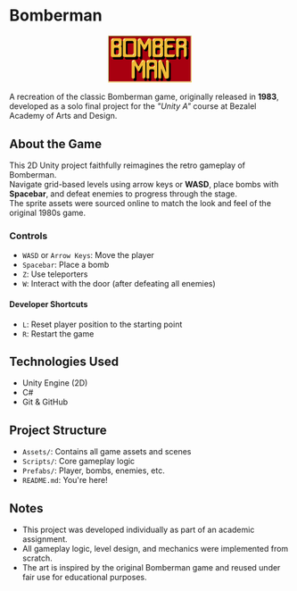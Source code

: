 
# Bomberman

<p align="center">
  <img src="logo.png" alt="Game Logo" width="150"/>
</p>

A recreation of the classic Bomberman game, originally released in **1983**, developed as a solo final project for the *"Unity A"* course at Bezalel Academy of Arts and Design.

## About the Game

This 2D Unity project faithfully reimagines the retro gameplay of Bomberman.  
Navigate grid-based levels using arrow keys or **WASD**, place bombs with **Spacebar**, and defeat enemies to progress through the stage.  
The sprite assets were sourced online to match the look and feel of the original 1980s game.

### Controls

- `WASD` or `Arrow Keys`: Move the player  
- `Spacebar`: Place a bomb  
- `Z`: Use teleporters  
- `W`: Interact with the door (after defeating all enemies)  

#### Developer Shortcuts
- `L`: Reset player position to the starting point  
- `R`: Restart the game  


## Technologies Used

- Unity Engine (2D)
- C#
- Git & GitHub

## Project Structure

- `Assets/`: Contains all game assets and scenes  
- `Scripts/`: Core gameplay logic  
- `Prefabs/`: Player, bombs, enemies, etc.  
- `README.md`: You're here!

## Notes

- This project was developed individually as part of an academic assignment.
- All gameplay logic, level design, and mechanics were implemented from scratch.
- The art is inspired by the original Bomberman game and reused under fair use for educational purposes.

